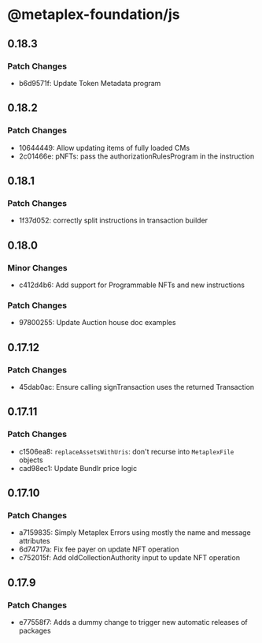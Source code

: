 # @metaplex-foundation/js

## 0.18.3

### Patch Changes

- b6d9571f: Update Token Metadata program

## 0.18.2

### Patch Changes

- 10644449: Allow updating items of fully loaded CMs
- 2c01466e: pNFTs: pass the authorizationRulesProgram in the instruction

## 0.18.1

### Patch Changes

- 1f37d052: correctly split instructions in transaction builder

## 0.18.0

### Minor Changes

- c412d4b6: Add support for Programmable NFTs and new instructions

### Patch Changes

- 97800255: Update Auction house doc examples

## 0.17.12

### Patch Changes

- 45dab0ac: Ensure calling signTransaction uses the returned Transaction

## 0.17.11

### Patch Changes

- c1506ea8: `replaceAssetsWithUris`: don't recurse into `MetaplexFile` objects
- cad98ec1: Update Bundlr price logic

## 0.17.10

### Patch Changes

- a7159835: Simply Metaplex Errors using mostly the name and message attributes
- 6d74717a: Fix fee payer on update NFT operation
- c752015f: Add oldCollectionAuthority input to update NFT operation

## 0.17.9

### Patch Changes

- e77558f7: Adds a dummy change to trigger new automatic releases of packages
